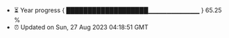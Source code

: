- ⏳ Year progress { ███████████████████▁▁▁▁▁▁▁▁▁▁▁ } 65.25 %
- ⏰ Updated on Sun, 27 Aug 2023 04:18:51 GMT

